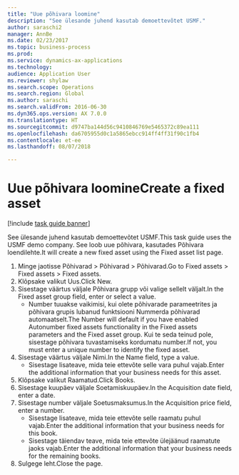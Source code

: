 ```yaml
--- 
title: "Uue põhivara loomine"
description: "See ülesande juhend kasutab demoettevõtet USMF."
author: saraschi2
manager: AnnBe
ms.date: 02/23/2017
ms.topic: business-process
ms.prod: 
ms.service: dynamics-ax-applications
ms.technology: 
audience: Application User
ms.reviewer: shylaw
ms.search.scope: Operations
ms.search.region: Global
ms.author: saraschi
ms.search.validFrom: 2016-06-30
ms.dyn365.ops.version: AX 7.0.0
ms.translationtype: HT
ms.sourcegitcommit: d9747ba144d56c9410846769e5465372c89ea111
ms.openlocfilehash: da6705955d0c1a5865ebcc914ff4ff31f90c1fb4
ms.contentlocale: et-ee
ms.lasthandoff: 08/07/2018

---
```

# <a name="create-a-fixed-asset"></a><span data-ttu-id="2f1bf-103">Uue põhivara loomine</span><span class="sxs-lookup"><span data-stu-id="2f1bf-103">Create a fixed asset</span></span>

[!include [task guide banner](../../includes/task-guide-banner.md)]

<span data-ttu-id="2f1bf-104">See ülesande juhend kasutab demoettevõtet USMF.</span><span class="sxs-lookup"><span data-stu-id="2f1bf-104">This task guide uses the USMF demo company.</span></span>  <span data-ttu-id="2f1bf-105">See loob uue põhivara, kasutades Põhivara loendilehte.</span><span class="sxs-lookup"><span data-stu-id="2f1bf-105">It will create a new fixed asset using the Fixed asset list page.</span></span>

1. <span data-ttu-id="2f1bf-106">Minge jaotisse Põhivarad > Põhivarad > Põhivarad.</span><span class="sxs-lookup"><span data-stu-id="2f1bf-106">Go to Fixed assets > Fixed assets > Fixed assets.</span></span>
2. <span data-ttu-id="2f1bf-107">Klõpsake valikut Uus.</span><span class="sxs-lookup"><span data-stu-id="2f1bf-107">Click New.</span></span>
3. <span data-ttu-id="2f1bf-108">Sisestage väärtus väljale Põhivara grupp või valige sellelt väljalt.</span><span class="sxs-lookup"><span data-stu-id="2f1bf-108">In the Fixed asset group field, enter or select a value.</span></span>
    * <span data-ttu-id="2f1bf-109">Number tuuakse vaikimisi, kui olete põhivarade parameetrites ja põhivara grupis lubanud funktsiooni Nummerda põhivarad automaatselt.</span><span class="sxs-lookup"><span data-stu-id="2f1bf-109">The Number will default if you have enabled Autonumber fixed assets functionality in the Fixed assets parameters and the Fixed asset group.</span></span>  <span data-ttu-id="2f1bf-110">Kui te seda teinud pole, sisestage põhivara tuvastamiseks kordumatu number.</span><span class="sxs-lookup"><span data-stu-id="2f1bf-110">If not, you must enter a unique number to identify the fixed asset.</span></span>  
4. <span data-ttu-id="2f1bf-111">Sisestage väärtus väljale Nimi.</span><span class="sxs-lookup"><span data-stu-id="2f1bf-111">In the Name field, type a value.</span></span>
    * <span data-ttu-id="2f1bf-112">Sisestage lisateave, mida teie ettevõte selle vara puhul vajab.</span><span class="sxs-lookup"><span data-stu-id="2f1bf-112">Enter the additional information that your business needs for this asset.</span></span>  
5. <span data-ttu-id="2f1bf-113">Klõpsake valikut Raamatud.</span><span class="sxs-lookup"><span data-stu-id="2f1bf-113">Click Books.</span></span>
6. <span data-ttu-id="2f1bf-114">Sisestage kuupäev väljale Soetamiskuupäev.</span><span class="sxs-lookup"><span data-stu-id="2f1bf-114">In the Acquisition date field, enter a date.</span></span>
7. <span data-ttu-id="2f1bf-115">Sisestage number väljale Soetusmaksumus.</span><span class="sxs-lookup"><span data-stu-id="2f1bf-115">In the Acquisition price field, enter a number.</span></span>
    * <span data-ttu-id="2f1bf-116">Sisestage lisateave, mida teie ettevõte selle raamatu puhul vajab.</span><span class="sxs-lookup"><span data-stu-id="2f1bf-116">Enter the additional information that your business needs for this book.</span></span>  
    * <span data-ttu-id="2f1bf-117">Sisestage täiendav teave, mida teie ettevõte ülejäänud raamatute jaoks vajab.</span><span class="sxs-lookup"><span data-stu-id="2f1bf-117">Enter the additional information that your business needs for the remaining books.</span></span>  
8. <span data-ttu-id="2f1bf-118">Sulgege leht.</span><span class="sxs-lookup"><span data-stu-id="2f1bf-118">Close the page.</span></span>


